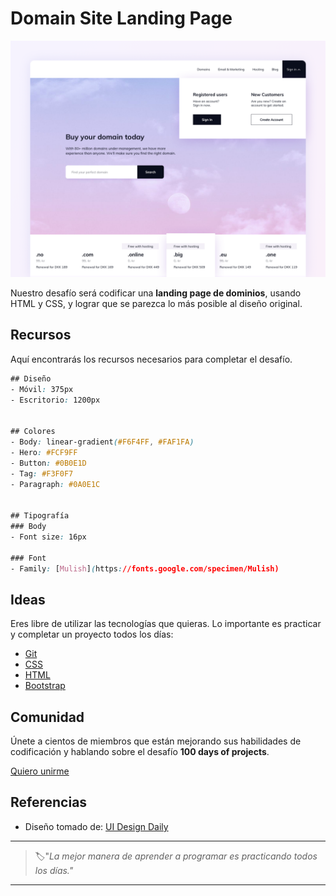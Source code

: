 # Domain Site Landing Page


![domain site landing page](./img/90-day.png)

Nuestro desafío será codificar una **landing page de dominios**, usando HTML y CSS, y lograr que se parezca lo más posible al diseño original.


## Recursos

Aquí encontrarás los recursos necesarios para completar el desafío.

```css
## Diseño
- Móvil: 375px
- Escritorio: 1200px


## Colores
- Body: linear-gradient(#F6F4FF, #FAF1FA)
- Hero: #FCF9FF
- Button: #0B0E1D
- Tag: #F3F0F7
- Paragraph: #0A0E1C


## Tipografía
### Body
- Font size: 16px

### Font
- Family: [Mulish](https://fonts.google.com/specimen/Mulish)
```


## Ideas

Eres libre de utilizar las tecnologías que quieras. Lo importante es practicar y completar un proyecto todos los días:

- [Git](https://git-scm.com/)
- [CSS](https://www.w3schools.com/css/default.asp)
- [HTML](https://www.w3schools.com/html/default.asp)
- [Bootstrap](https://getbootstrap.com/)


## Comunidad

Únete a cientos de miembros que están mejorando sus habilidades de codificación y hablando sobre el desafío **100 days of projects**.

<a href="https://chat.whatsapp.com/LDaK0dksr8f7FbsTWSf0ww" class="btn">
  Quiero unirme
</a>


## Referencias

- Diseño tomado de: [UI Design Daily](https://www.uidesigndaily.com/posts/sketch-domain-site-landing-page-website-day-1161)

---

> 🏷️"_La mejor manera de aprender a programar es practicando todos los días."_  

---
